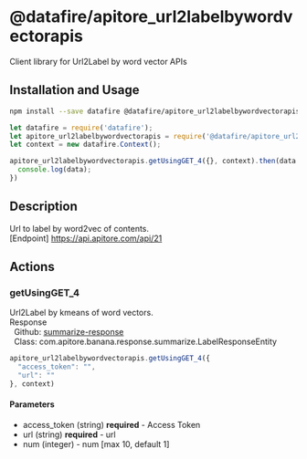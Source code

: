 # @datafire/apitore_url2labelbywordvectorapis

Client library for Url2Label by word vector APIs

## Installation and Usage
```bash
npm install --save datafire @datafire/apitore_url2labelbywordvectorapis
```

```js
let datafire = require('datafire');
let apitore_url2labelbywordvectorapis = require('@datafire/apitore_url2labelbywordvectorapis').actions;
let context = new datafire.Context();

apitore_url2labelbywordvectorapis.getUsingGET_4({}, context).then(data => {
  console.log(data);
})
```

## Description
Url to label by word2vec of contents.<BR />[Endpoint] https://api.apitore.com/api/21

## Actions
### getUsingGET_4
Url2Label by kmeans of word vectors.<BR />Response<BR />&nbsp; Github: <a href="https://github.com/keigohtr/apitore-response-parent/tree/master/summarize-response">summarize-response</a><BR />&nbsp; Class: com.apitore.banana.response.summarize.LabelResponseEntity<BR />


```js
apitore_url2labelbywordvectorapis.getUsingGET_4({
  "access_token": "",
  "url": ""
}, context)
```

#### Parameters
* access_token (string) **required** - Access Token
* url (string) **required** - url
* num (integer) - num [max 10, default 1]

